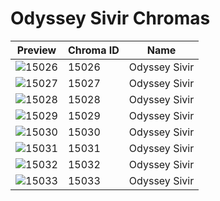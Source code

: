 # Odyssey Sivir Chromas

| Preview | Chroma ID | Name |
|---------|-----------|------|
| ![15026](https://raw.communitydragon.org/latest/plugins/rcp-be-lol-game-data/global/default/v1/champion-chroma-images/15/15026.png) | 15026 | Odyssey Sivir |
| ![15027](https://raw.communitydragon.org/latest/plugins/rcp-be-lol-game-data/global/default/v1/champion-chroma-images/15/15027.png) | 15027 | Odyssey Sivir |
| ![15028](https://raw.communitydragon.org/latest/plugins/rcp-be-lol-game-data/global/default/v1/champion-chroma-images/15/15028.png) | 15028 | Odyssey Sivir |
| ![15029](https://raw.communitydragon.org/latest/plugins/rcp-be-lol-game-data/global/default/v1/champion-chroma-images/15/15029.png) | 15029 | Odyssey Sivir |
| ![15030](https://raw.communitydragon.org/latest/plugins/rcp-be-lol-game-data/global/default/v1/champion-chroma-images/15/15030.png) | 15030 | Odyssey Sivir |
| ![15031](https://raw.communitydragon.org/latest/plugins/rcp-be-lol-game-data/global/default/v1/champion-chroma-images/15/15031.png) | 15031 | Odyssey Sivir |
| ![15032](https://raw.communitydragon.org/latest/plugins/rcp-be-lol-game-data/global/default/v1/champion-chroma-images/15/15032.png) | 15032 | Odyssey Sivir |
| ![15033](https://raw.communitydragon.org/latest/plugins/rcp-be-lol-game-data/global/default/v1/champion-chroma-images/15/15033.png) | 15033 | Odyssey Sivir |